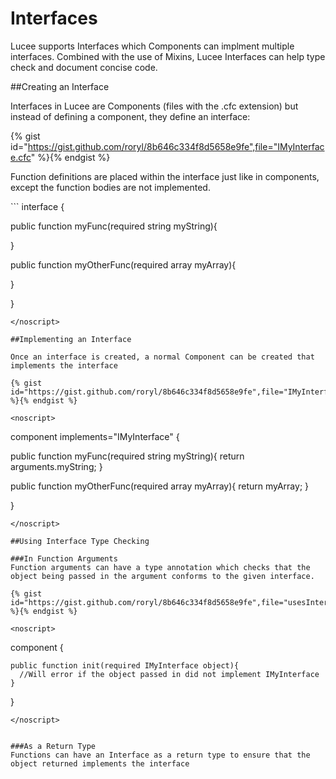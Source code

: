 # Interfaces

Lucee supports Interfaces which Components can implment multiple interfaces. Combined with the use of Mixins, Lucee Interfaces can help type check and document concise code.

##Creating an Interface

Interfaces in Lucee are Components (files with the .cfc extension) but instead of defining a component, they define an interface:

{% gist id="https://gist.github.com/roryl/8b646c334f8d5658e9fe",file="IMyInterface.cfc" %}{% endgist %}

Function definitions are placed within the interface just like in components, except the function bodies are not implemented. 

<noscript>
```
interface {
  
  public function myFunc(required string myString){
  
  }
  
  public function myOtherFunc(required array myArray){
  
  }

}
```
</noscript>

##Implementing an Interface

Once an interface is created, a normal Component can be created that implements the interface

{% gist id="https://gist.github.com/roryl/8b646c334f8d5658e9fe",file="IMyInterfaceImpl.cfc" %}{% endgist %}

<noscript>
```
component implements="IMyInterface" {

  public function myFunc(required string myString){
    return arguments.myString;
  }
  
  public function myOtherFunc(required array myArray){
    return myArray;
  }
  
}
```
</noscript>

##Using Interface Type Checking

###In Function Arguments
Function arguments can have a type annotation which checks that the object being passed in the argument conforms to the given interface. 

{% gist id="https://gist.github.com/roryl/8b646c334f8d5658e9fe",file="usesInterface.cfc" %}{% endgist %}

<noscript>
```
component {

	public function init(required IMyInterface object){
      //Will error if the object passed in did not implement IMyInterface
	}

}
```
</noscript>


###As a Return Type
Functions can have an Interface as a return type to ensure that the object returned implements the interface


